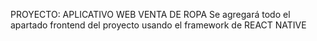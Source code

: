 PROYECTO: APLICATIVO WEB VENTA DE ROPA
Se agregará todo el apartado frontend del proyecto usando el framework de REACT NATIVE
